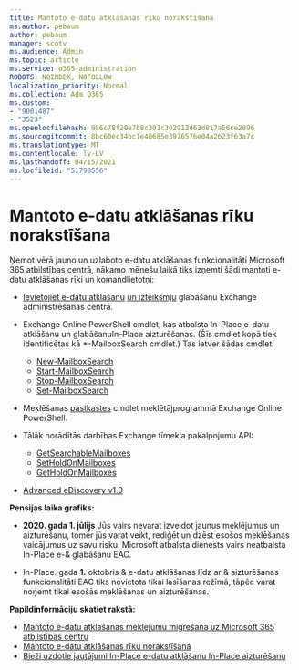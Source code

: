 ```yaml
---
title: Mantoto e-datu atklāšanas rīku norakstīšana
ms.author: pebaum
author: pebaum
manager: scotv
ms.audience: Admin
ms.topic: article
ms.service: o365-administration
ROBOTS: NOINDEX, NOFOLLOW
localization_priority: Normal
ms.collection: Adm_O365
ms.custom:
- "9001487"
- "3523"
ms.openlocfilehash: 986c78f20e7b8c303c302913d63d817a56ce2896
ms.sourcegitcommit: 8bc60ec34bc1e40685e3976576e04a2623f63a7c
ms.translationtype: MT
ms.contentlocale: lv-LV
ms.lasthandoff: 04/15/2021
ms.locfileid: "51798556"
---
```

# <a name="retirement-of-legacy-ediscovery-tools"></a>Mantoto e-datu atklāšanas rīku norakstīšana

Ņemot vērā jauno un uzlaboto e-datu atklāšanas funkcionalitāti Microsoft 365 atbilstības centrā, nākamo mēnešu laikā tiks izņemti šādi mantoti e-datu atklāšanas rīki un komandlietotņi:

- [Ievietojiet e-datu atklāšanu](https://docs.microsoft.com/exchange/security-and-compliance/in-place-ediscovery/in-place-ediscovery) [un izteiksmju](https://docs.microsoft.com/exchange/security-and-compliance/create-or-remove-in-place-holds) glabāšanu Exchange administrēšanas centrā.

- Exchange Online PowerShell cmdlet, kas atbalsta In-Place e-datu atklāšanu un glabāšanuIn-Place aizturēšanas. (Šīs cmdlet kopā tiek identificētas kā *-MailboxSearch cmdlet.) Tas ietver šādas cmdlet:

    - [New-MailboxSearch](https://docs.microsoft.com/powershell/module/exchange/policy-and-compliance-content-search/new-mailboxsearch)
    - [Start-MailboxSearch](https://docs.microsoft.com/powershell/module/exchange/policy-and-compliance-content-search/start-mailboxsearch)
    - [Stop-MailboxSearch](https://docs.microsoft.com/powershell/module/exchange/policy-and-compliance-content-search/stop-mailboxsearch)
    - [Set-MailboxSearch](https://docs.microsoft.com/powershell/module/exchange/policy-and-compliance-content-search/set-mailboxsearch)

- Meklēšanas [pastkastes](https://docs.microsoft.com/powershell/module/exchange/mailboxes/search-mailbox?view=exchange-ps) cmdlet meklētājprogrammā Exchange Online PowerShell.
- Tālāk norādītās darbības Exchange tīmekļa pakalpojumu API:
    - [GetSearchableMailboxes](https://docs.microsoft.com/exchange/client-developer/web-service-reference/getsearchablemailboxes-operation)
    - [SetHoldOnMailboxes](https://docs.microsoft.com/exchange/client-developer/web-service-reference/setholdonmailboxes-operation)
    - [GetHoldOnMailboxes](https://docs.microsoft.com/exchange/client-developer/web-service-reference/getholdonmailboxes-operation)

- [Advanced eDiscovery v1.0](https://docs.microsoft.com/microsoft-365/compliance/office-365-advanced-ediscovery)

**Pensijas laika grafiks:**
- **2020. gada 1. jūlijs** Jūs vairs nevarat izveidot jaunus meklējumus un aizturēšanu, tomēr jūs varat veikt, rediģēt un dzēst esošos meklēšanas vaicājumus uz savu risku. Microsoft atbalsta dienests vairs neatbalsta In-Place e-& glabāšanu EAC.
    
- In-Place. gada **1.** oktobris & e-datu atklāšanas līdz ar & aizturēšanas funkcionalitāti EAC tiks novietota tikai lasīšanas režīmā, tāpēc varat noņemt tikai esošās meklēšanas un aizturēšanas.

**Papildinformāciju skatiet rakstā:**

 - [Mantoto e-datu atklāšanas meklējumu migrēšana uz Microsoft 365 atbilstības centru](https://docs.microsoft.com/microsoft-365/compliance/migrate-legacy-ediscovery-searches-and-holds)
 - [Mantoto e-datu atklāšanas rīku norakstīšana](https://docs.microsoft.com/microsoft-365/compliance/legacy-ediscovery-retirement)
 - [Bieži uzdotie jautājumi In-Place e-datu atklāšanu In-Place aizturēšanu](https://docs.microsoft.com/microsoft-365/compliance/legacy-ediscovery-retirement#faqs-about-in-place-ediscovery-and-in-place-holds)



